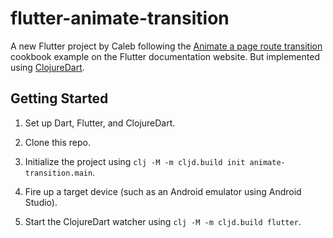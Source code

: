 # flutter-animate-transition

A new Flutter project by Caleb following the [Animate a page route transition](https://docs.flutter.dev/cookbook/animation/page-route-animation) cookbook example on the Flutter documentation website. But implemented using [ClojureDart](https://github.com/Tensegritics/ClojureDart).

## Getting Started

1. Set up Dart, Flutter, and ClojureDart.

2. Clone this repo.

3. Initialize the project using `clj -M -m cljd.build init animate-transition.main`.

4. Fire up a target device (such as an Android emulator using Android Studio).

5. Start the ClojureDart watcher using `clj -M -m cljd.build flutter`.
